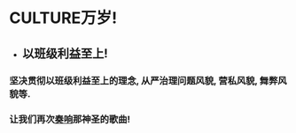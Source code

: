 # CULTURE万岁!
* ## 以班级利益至上!
### 坚决贯彻以班级利益至上的理念, 从严治理问题风貌, 营私风貌, 舞弊风貌等.
### 让我们再次[奏响](pon.mp3)那神圣的歌曲!
